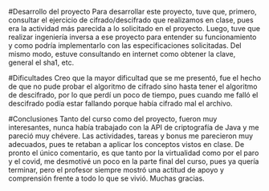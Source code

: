 #Desarrollo del proyecto
Para desarrollar este proyecto, tuve que, primero, consultar el ejercicio de cifrado/descifrado que realizamos en clase, pues era la actividad más parecida a lo solicitado en el proyecto. Luego, tuve que realizar ingeniería inversa a ese proyecto para entender su funcionamiento y como podría implementarlo con las especificaciones solicitadas. Del mismo modo, estuve consultando en internet como obtener la clave, general el sha1, etc.

#Dificultades
Creo que la mayor dificultad que se me presentó, fue el hecho de que no pude probar el algoritmo de cifrado sino hasta tener el algoritmo de descifrado, por lo que perdí un poco de tiempo, pues cuando me falló el descifrado podía estar fallando porque había cifrado mal el archivo.

#Conclusiones
Tanto del curso como del proyecto, fueron muy interesantes, nunca había trabajado con la API de criptografía de Java y me pareció muy chévere. Las actividades, tareas y bonus me parecieron muy adecuados, pues te retaban a aplicar los conceptos vistos en clase. De pronto el único comentario, es que tanto por la virtualidad como por el paro y el covid, me desmotivé un poco en la parte final del curso, pues ya quería terminar, pero el profesor siempre mostró una actitud de apoyo y comprensión frente a todo lo que se vivió. Muchas gracias.
